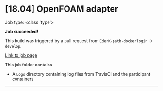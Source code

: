 # [18.04] OpenFOAM adapter

Job type: <class 'type'>



**Job succeeded!**



This build was triggered by a pull request from `EderK-path-dockerlogin` → `develop`.



[Link to job page]({[job_link]})


This job folder contains
- A `Logs` directory containing log files from TravisCI and the participant containers


---

